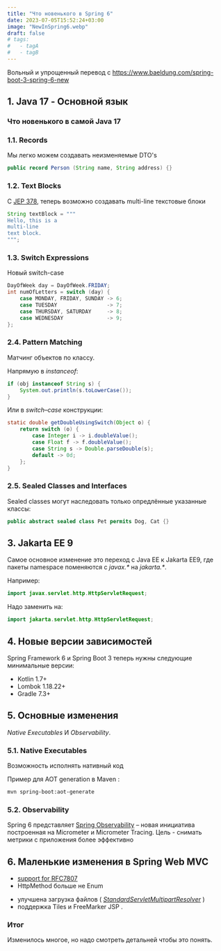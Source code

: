 ```yaml
---
title: "Что новенького в Spring 6"
date: 2023-07-05T15:52:24+03:00
image: "NewInSpring6.webp"
draft: false
# tags:
#   - tagA
#   - tagB
---
```




Вольный и упрощенный перевод с https://www.baeldung.com/spring-boot-3-spring-6-new

##  1. Java 17 - Основной язык


### Что новенького в самой Java 17


### 1.1. Records


Мы легко можем создавать неизменяемые DTO's

```java
public record Person (String name, String address) {}
```


### 1.2. Text Blocks



C [JEP 378](https://openjdk.java.net/jeps/378), теперь возможно создавать multi-line текстовые блоки

```java
String textBlock = """
Hello, this is a
multi-line
text block.
""";
```

### 1.3. Switch Expressions


Новый switch-case

```java
DayOfWeek day = DayOfWeek.FRIDAY;
int numOfLetters = switch (day) {
    case MONDAY, FRIDAY, SUNDAY -> 6;
    case TUESDAY                -> 7;
    case THURSDAY, SATURDAY     -> 8;
    case WEDNESDAY              -> 9;
};
```

### 2.4. Pattern Matching


Матчинг объектов по классу.

Напрямую в  _instanceof_:

```java
if (obj instanceof String s) {
    System.out.println(s.toLowerCase());
}
```

Или в _switch_–_case_ конструкции:

```java
static double getDoubleUsingSwitch(Object o) {
    return switch (o) {
        case Integer i -> i.doubleValue();
        case Float f -> f.doubleValue();
        case String s -> Double.parseDouble(s);
        default -> 0d;
    };
}
```

### 2.5. Sealed Classes and Interfaces


Sealed classes могут наследовать только опредлённые указанные классы:

```java
public abstract sealed class Pet permits Dog, Cat {}
```



## 3. Jakarta EE 9


Самое основное изменение это переход с Java EE к Jakarta EE9, где пакеты namespace поменяются с _javax.*_ на  _jakarta.*_. 

Например:

```java
import javax.servlet.http.HttpServletRequest;
```

Надо заменить на:

```java
import jakarta.servlet.http.HttpServletRequest;
```


## 4. Новые версии зависимостей


Spring Framework 6 и Spring Boot 3 теперь нужны следующие минимальные версии:

- Kotlin 1.7+
- Lombok 1.18.22+ 
- Gradle 7.3+

## 5. Основные изменения

_Native Executables_ И _Observability_. 

### 5.1. Native Executables

Возможность исполнять нативный код

Пример для AOT generation в Maven :

```bash
mvn spring-boot:aot-generate
```



### 5.2. Observability

Spring 6 представляет [Spring Observability](https://spring.io/blog/2022/10/12/observability-with-spring-boot-3) – новая инициатива построенная на Micrometer и Micrometer Tracing. Цель - снимать метрики с приложения более эффективно

## 6. Маленькие изменения в Spring Web MVC

- [support for RFC7807](https://github.com/spring-projects/spring-framework/issues/27052)
- HttpMethod больше не Enum
* улучшена загрузка файлов ( [_StandardServletMultipartResolver_](https://www.logicbig.com/tutorials/spring-framework/spring-web-mvc/file-upload-servlet-resolver.html) )
* поддержка Tiles и FreeMarker JSP .

### Итог

Изменилось многое, но надо смотреть детальней чтобы это понять.